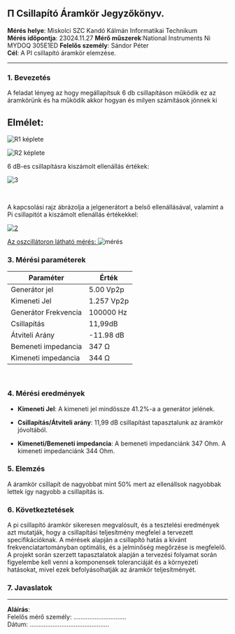 ## &#928; Csillapító Áramkör Jegyzőkönyv.

**Mérés helye**: Miskolci SZC Kandó Kálmán Informatikai Technikum  
**Mérés időpontja**: 23024.11.27
**Mérő műszerek**:National Instruments Ni MYDOQ 305E1ED 
**Felelős személy**: Sándor Péter  
**Cél**: A PI csillapító áramkör elemzése.

---

### 1. **Bevezetés**

A feladat lényeg az hogy megállapítsuk 6 db csillapításon működik ez az áramkörünk és ha működik akkor hogyan és milyen számítások jönnek ki

## Elmélet:



![R1 képlete](https://raw.githubusercontent.com/szabot2/pi-csillapito/cffee4ced185268076fb4bf54fdfafc23a0b0f74/kepek/svgviewer-output.svg)

![R2 képlete](https://raw.githubusercontent.com/szabot2/pi-csillapito/cffee4ced185268076fb4bf54fdfafc23a0b0f74/kepek/svgviewer-output(1).svg)


6 dB-es csillapításra kiszámolt ellenállás értékek:


![3](https://github.com/user-attachments/assets/e95208af-e88d-4679-96ce-14386a855e08)


<br>

A kapcsolási rajz ábrázolja a jelgenerátort a belső ellenállásával, valamint a Pi csillapítót a kiszámolt ellenállás értékekkel:

<a target="blank" href="https://www.falstad.com/circuit/circuitjs.html?ctz=CQAgjCAMB0l3BWc0wCZIA4AsBmBDUsM4A2AThxAUiqpoQFMBaMMAKADcQySQcSM3XqgDsqKOHDxaNWdARsATkJCjx6QWokk4bAO4r+mzHwFR9qk1tQJhY8wZt3xOSFlX3ISvm48vfRhLousqu7lpYYM4S1CIWYaaCkbyBXsrJfiAZqZa6BhkRJOGeFtlmWEWJ5uk8mVi1OTpe+Q1mtjSppbVa7ZleAA5UOpm9gZTuzVnd9hXF4pP1KeWVnY4mYwFmA5aa9hpV4+YA9uAQ8+A2FciEaGQIkQgYdyIkYGRQsHAQNOKsfGxAA" >

![2](https://github.com/user-attachments/assets/e1d418b2-5630-434a-8d9c-8a8a2743b7d2)

Az oszcillátoron látható mérés:
</a>
</a>
![mérés](https://github.com/user-attachments/assets/bea507d3-fefd-4526-be8d-86c8b273a09e)

</a>


### 3. **Mérési paraméterek**

| Paraméter           | Érték |
|---------------------|-------|
| Generátor jel       | 5.00 Vp2p|
| Kimeneti Jel        | 1.257 Vp2p |
| Generátor Frekvencia| 100000 Hz |
| Csillapítás         | 11,99dB |
| Átviteli Arány      | -11.98 dB |
| Bemeneti impedancia | 347 Ω |
| Kimeneti impedancia | 344 Ω |   

<br>

### 4. **Mérési eredmények**

- **Kimeneti Jel**: A kimeneti jel mindössze 41.2%-a a generátor jelének.
  
- **Csillapítás/Átviteli arány**:  11,99 dB csillapítást tapasztalunk az áramkör jóvoltából.

- **Kimeneti/Bemeneti impedancia**: A bemeneti impedanciánk 347 Ohm. A kimeneti impedanciánk 344 Ohm.  

### 5. **Elemzés**
A áramkör csillapít de nagyobbat mint 50% mert az ellenállsok nagyobbak lettek így nagyobb a csillapítás is.
### 6. **Következtetések**
A pi csillapító áramkör sikeresen megvalósult, és a tesztelési eredmények azt mutatják, hogy a csillapítási teljesítmény megfelel a tervezett specifikációknak. A mérések alapján a csillapító hatás a kívánt frekvenciatartományban optimális, és a jelminőség megőrzése is megfelelő. A projekt során szerzett tapasztalatok alapján a tervezési folyamat során figyelembe kell venni a komponensek toleranciáját és a környezeti hatásokat, mivel ezek befolyásolhatják az áramkör teljesítményét.

### 7. **Javaslatok**



---

**Aláírás**:  
Felelős mérő személy: ..............................  
Dátum: .............................................

